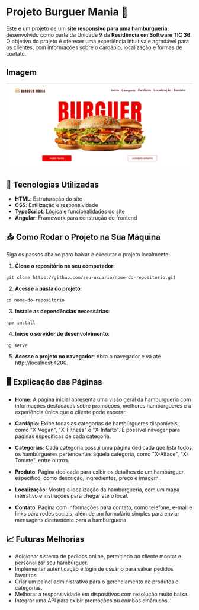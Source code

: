 # Projeto Burguer Mania 🍔
Este é um projeto de um **site responsivo para uma hamburgueria**, desenvolvido como parte da Unidade 9 da **Residência em Software TIC 36**. O objetivo do projeto é oferecer uma experiência intuitiva e agradável para os clientes, com informações sobre o cardápio, localização e formas de contato.

## Imagem 
![](https://github.com/thiagofrdev/Projeto-BurguerMania-TIC36/blob/main/ProjetoBurguerMania/src/assets/Home_BurguerMania.png)

## 🚀 Tecnologias Utilizadas
- **HTML**: Estruturação do site
- **CSS**: Estilização e responsividade
- **TypeScript**: Lógica e funcionalidades do site
- **Angular**: Framework para construção do frontend

## 📥 Como Rodar o Projeto na Sua Máquina

Siga os passos abaixo para baixar e executar o projeto localmente:
1. **Clone o repositório no seu computador**:
  ```
  git clone https://github.com/seu-usuario/nome-do-repositorio.git
  ```

2. **Acesse a pasta do projeto**:
  ```
  cd nome-do-repositorio
  ```

3. **Instale as dependências necessárias**:
  ```
  npm install
  ```

4. **Inicie o servidor de desenvolvimento**:
  ```
  ng serve
  ```

5. **Acesse o projeto no navegador**: Abra o navegador e vá até http://localhost:4200.

## 🖥️ Explicação das Páginas
- **Home**: A página inicial apresenta uma visão geral da hamburgueria com informações destacadas sobre promoções, melhores hambúrgueres e a experiência única que o cliente pode esperar.

- **Cardápio**: Exibe todas as categorias de hambúrgueres disponíveis, como "X-Vegan", "X-Fitness" e "X-Infarto". É possível navegar para páginas específicas de cada categoria.

- **Categorias**: Cada categoria possui uma página dedicada que lista todos os hambúrgueres pertencentes àquela categoria, como "X-Alface", "X-Tomate", entre outros.

- **Produto**: Página dedicada para exibir os detalhes de um hambúrguer específico, como descrição, ingredientes, preço e imagem.

- **Localização**: Mostra a localização da hamburgueria, com um mapa interativo e instruções para chegar até o local.

- **Contato**: Página com informações para contato, como telefone, e-mail e links para redes sociais, além de um formulário simples para enviar mensagens diretamente para a hamburgueria.

## 📈 Futuras Melhorias
- Adicionar sistema de pedidos online, permitindo ao cliente montar e personalizar seu hambúrguer.
- Implementar autenticação e login de usuário para salvar pedidos favoritos.
- Criar um painel administrativo para o gerenciamento de produtos e categorias.
- Melhorar a responsividade em dispositivos com resolução muito baixa.
- Integrar uma API para exibir promoções ou combos dinâmicos.
